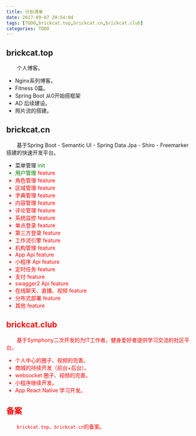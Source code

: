 ```yaml
---
title: 计划清单
date: 2017-09-07 20:54:04
tags: [TODO,brickcat.top,brickcat.cn,brickcat.club]
categories: TODO
---
```


## brickcat.top

　　个人博客。
　　
- Nginx系列博客。
- Fitness 0篇。
- Spring Boot 从0开始搭框架
- AD 后续建设。
- 照片流的搭建。
<!--more-->
## brickcat.cn

　　基于Spring Boot - Semantic UI - Spring Data Jpa - Shiro - Freemarker 搭建的快速开发平台。
　　
- 菜单管理 <font color="green">init</front>
- 用户管理 <font color="red">feature</front>
- 角色管理 <font color="red">feature</front>
- 区域管理 <font color="red">feature</front>
- 字典管理 <font color="red">feature</front>
- 内容管理 <font color="red">feature</front>
- 评论管理 <font color="red">feature</front>
- 系统监控 <font color="red">feature</front>
- 单点登录 <font color="red">feature</front>
- 第三方登录 <font color="red">feature</front>
- 工作流引擎 <font color="red">feature</front>
- 机构管理 <font color="red">feature</front>
- App Api <font color="red">feature</front>
- 小程序 Api <font color="red">feature</front>
- 定时任务 <font color="red">feature</front>
- 支付 <font color="red">feature</front>
- swagger2 Api <font color="red">feature</front>
- 在线聊天、直播、视频 <font color="red">feature</front>
- 分布式部署 <font color="red">feature</front>
- 其他 <font color="red">feature</front>

## brickcat.club
　　基于Symphony二次开发的为IT工作者，健身爱好者提供学习交流的社区平台。

- 个人中心的圈子、视频的完善。
- 商城的持续开发（前台+后台）。
- websocket 圈子、视频的完善。
- 小程序继续开发。
- App React Native 学习开发。

## 备案
　　`brickcat.top`、`brickcat.cn`的备案。
